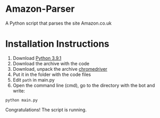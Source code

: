 # Amazon-Parser

A Python script that parses the site Amazon.co.uk

# Installation Instructions

1. Download [Python 3.9.1](https://www.python.org/ftp/python/3.9.5/python-3.9.5-amd64.exe)
2. Download the archive with the code
3. Download, unpack the archive [chromedriver](https://chromedriver.chromium.org/downloads)
4. Put it in the folder with the code files
5. Edit `path` in main.py
6. Open the command line (cmd), go to the directory with the bot and write:
```
python main.py
```
Congratulations! The script is running.
